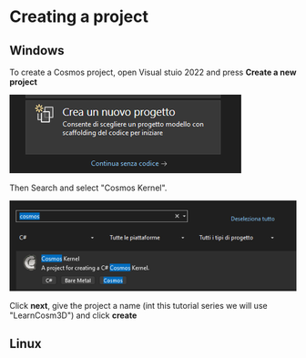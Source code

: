 # Creating a project

## Windows

To create a Cosmos project, open Visual stuio 2022 and press **Create a new project**

![project create](images/projcreate.png)

Then Search and select "Cosmos Kernel".

![alt text](images/projtemplate.png)

Click **next**, give the project a name (int this tutorial series we will use "LearnCosm3D") and click **create**

## Linux
